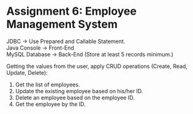 # Assignment 6: Employee Management System

JDBC -> Use Prepared and Callable Statement.  
Java Console -> Front-End  
MySQL Database -> Back-End (Store at least 5 records minimum.)

Getting the values from the user, apply CRUD operations (Create, Read, Update, Delete):

1. Get the list of employees.
2. Update the existing employee based on his/her ID.
3. Delete an employee based on the employee ID.
4. Get the employee by the ID.